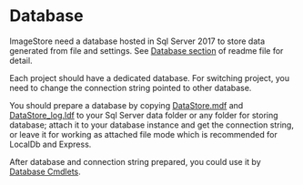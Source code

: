 # Database
ImageStore need a database hosted in Sql Server 2017 to store data generated from file and settings. See [Database section](../../README.md#database) of readme file for detail.

Each project should have a dedicated database. For switching project, you need to change the connection string pointed to other database.

You should prepare a database by copying [DataStore.mdf](../../ImageStore/DataStore.mdf) and [DataStore_log.ldf](../../ImageStore/DataStore_log.ldf) to your Sql Server data folder or any folder for storing database; attach it to your database instance and get the connection string, or leave it for working as attached file mode which is recommended for LocalDb and Express.

After database and connection string prepared, you could use it by [Database Cmdlets](../cmdlet/cmdlets.md#database).
